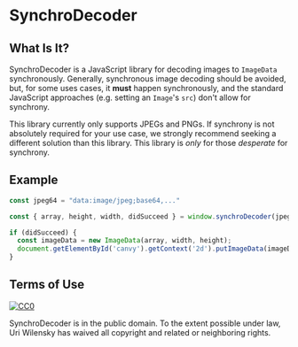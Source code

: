 # SynchroDecoder

## What Is It?

SynchroDecoder is a JavaScript library for decoding images to `ImageData` synchronously.  Generally, synchronous image decoding should be avoided, but, for some uses cases, it **must** happen synchronously, and the standard JavaScript approaches (e.g. setting an `Image`'s `src`) don't allow for synchrony.

This library currently only supports JPEGs and PNGs.  If synchrony is not absolutely required for your use case, we strongly recommend seeking a different solution than this library.  This library is *only* for those *desperate* for synchrony.

## Example

```javascript
const jpeg64 = "data:image/jpeg;base64,..."

const { array, height, width, didSucceed } = window.synchroDecoder(jpeg64);

if (didSucceed) {
  const imageData = new ImageData(array, width, height);
  document.getElementById('canvy').getContext('2d').putImageData(imageData, 0, 0);
}
```

## Terms of Use

[![CC0](http://i.creativecommons.org/p/zero/1.0/88x31.png)](http://creativecommons.org/publicdomain/zero/1.0/)

SynchroDecoder is in the public domain.  To the extent possible under law, Uri Wilensky has waived all copyright and related or neighboring rights.
